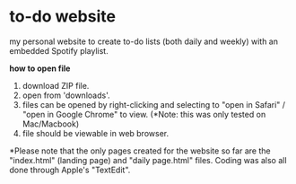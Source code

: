 # to-do website
my personal website to create to-do lists (both daily and weekly) with an embedded Spotify playlist. 

**how to open file**

1. download ZIP file.
2. open from 'downloads'.
3. files can be opened by right-clicking and selecting to "open in Safari" / "open in Google Chrome" to view. (*Note: this was only tested on Mac/Macbook)
4. file should be viewable in web browser. 
 
*Please note that the only pages created for the website so far are the "index.html" (landing page) and "daily page.html" files. Coding was also all done through Apple's "TextEdit".
